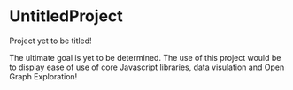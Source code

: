 # UntitledProject
Project yet to be titled!


The ultimate goal is yet to be determined. The use of this project would be to display ease of use of core Javascript libraries, data visulation and Open Graph Exploration!
